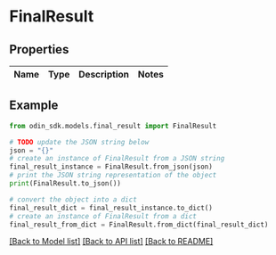 # FinalResult


## Properties

Name | Type | Description | Notes
------------ | ------------- | ------------- | -------------

## Example

```python
from odin_sdk.models.final_result import FinalResult

# TODO update the JSON string below
json = "{}"
# create an instance of FinalResult from a JSON string
final_result_instance = FinalResult.from_json(json)
# print the JSON string representation of the object
print(FinalResult.to_json())

# convert the object into a dict
final_result_dict = final_result_instance.to_dict()
# create an instance of FinalResult from a dict
final_result_from_dict = FinalResult.from_dict(final_result_dict)
```
[[Back to Model list]](../README.md#documentation-for-models) [[Back to API list]](../README.md#documentation-for-api-endpoints) [[Back to README]](../README.md)


